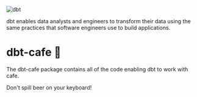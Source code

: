 ![dbt](https://raw.githubusercontent.com/dbt-labs/dbt/ec7dee39f793aa4f7dd3dae37282cc87664813e4/etc/dbt-logo-full.svg)

dbt enables data analysts and engineers to transform their data using the same practices that software engineers use to build applications.

# dbt-cafe 🍺
The dbt-cafe package contains all of the code enabling dbt to work with cafe.

Don't spill beer on your keyboard!
